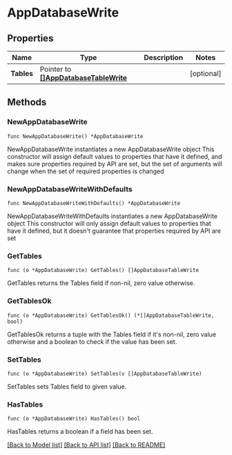# AppDatabaseWrite

## Properties

Name | Type | Description | Notes
------------ | ------------- | ------------- | -------------
**Tables** | Pointer to [**[]AppDatabaseTableWrite**](AppDatabaseTableWrite.md) |  | [optional] 

## Methods

### NewAppDatabaseWrite

`func NewAppDatabaseWrite() *AppDatabaseWrite`

NewAppDatabaseWrite instantiates a new AppDatabaseWrite object
This constructor will assign default values to properties that have it defined,
and makes sure properties required by API are set, but the set of arguments
will change when the set of required properties is changed

### NewAppDatabaseWriteWithDefaults

`func NewAppDatabaseWriteWithDefaults() *AppDatabaseWrite`

NewAppDatabaseWriteWithDefaults instantiates a new AppDatabaseWrite object
This constructor will only assign default values to properties that have it defined,
but it doesn't guarantee that properties required by API are set

### GetTables

`func (o *AppDatabaseWrite) GetTables() []AppDatabaseTableWrite`

GetTables returns the Tables field if non-nil, zero value otherwise.

### GetTablesOk

`func (o *AppDatabaseWrite) GetTablesOk() (*[]AppDatabaseTableWrite, bool)`

GetTablesOk returns a tuple with the Tables field if it's non-nil, zero value otherwise
and a boolean to check if the value has been set.

### SetTables

`func (o *AppDatabaseWrite) SetTables(v []AppDatabaseTableWrite)`

SetTables sets Tables field to given value.

### HasTables

`func (o *AppDatabaseWrite) HasTables() bool`

HasTables returns a boolean if a field has been set.


[[Back to Model list]](../README.md#documentation-for-models) [[Back to API list]](../README.md#documentation-for-api-endpoints) [[Back to README]](../README.md)


